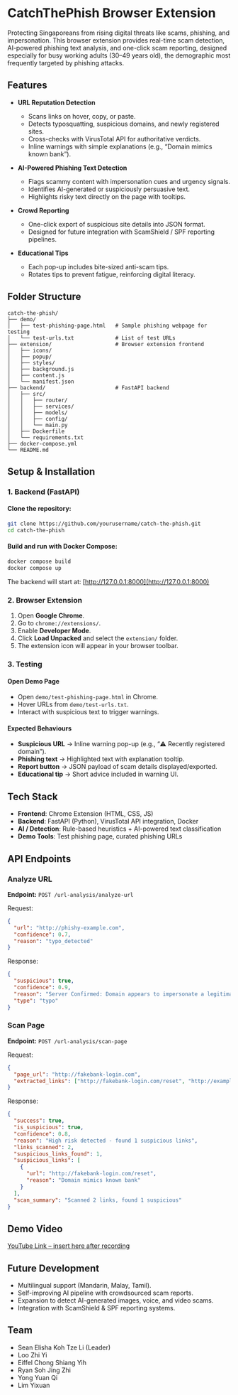 # CatchThePhish Browser Extension
Protecting Singaporeans from rising digital threats like scams, phishing, and impersonation.
This browser extension provides real-time scam detection, AI-powered phishing text analysis, and one-click scam reporting, designed especially for busy working adults (30–49 years old), the demographic most frequently targeted by phishing attacks.

## Features

* **URL Reputation Detection**
  * Scans links on hover, copy, or paste.
  * Detects typosquatting, suspicious domains, and newly registered sites.
  * Cross-checks with VirusTotal API for authoritative verdicts.
  * Inline warnings with simple explanations (e.g., “Domain mimics known bank”).

* **AI-Powered Phishing Text Detection**
  * Flags scammy content with impersonation cues and urgency signals.
  * Identifies AI-generated or suspiciously persuasive text.
  * Highlights risky text directly on the page with tooltips.

* **Crowd Reporting**
  * One-click export of suspicious site details into JSON format.
  * Designed for future integration with ScamShield / SPF reporting pipelines.

* **Educational Tips**
  * Each pop-up includes bite-sized anti-scam tips.
  * Rotates tips to prevent fatigue, reinforcing digital literacy.


## Folder Structure

```
catch-the-phish/
├── demo/
│   ├── test-phishing-page.html   # Sample phishing webpage for testing
│   └── test-urls.txt             # List of test URLs
├── extension/                    # Browser extension frontend
│   ├── icons/
│   ├── popup/
│   ├── styles/
│   ├── background.js
│   ├── content.js
│   └── manifest.json
├── backend/                      # FastAPI backend
│   ├── src/
│   │   ├── router/
│   │   ├── services/
│   │   ├── models/
│   │   ├── config/
│   │   └── main.py
│   ├── Dockerfile
│   └── requirements.txt
├── docker-compose.yml            
└── README.md                     
```

## Setup & Installation

### 1. Backend (FastAPI)

#### Clone the repository:
```bash
git clone https://github.com/yourusername/catch-the-phish.git
cd catch-the-phish
```

#### Build and run with Docker Compose:
```bash
docker compose build
docker compose up
```

The backend will start at:
[http://127.0.0.1:8000](http://127.0.0.1:8000)

### 2. Browser Extension

1. Open **Google Chrome**.
2. Go to `chrome://extensions/`.
3. Enable **Developer Mode**.
4. Click **Load Unpacked** and select the `extension/` folder.
5. The extension icon will appear in your browser toolbar.


### 3. Testing

#### Open Demo Page

* Open `demo/test-phishing-page.html` in Chrome.
* Hover URLs from `demo/test-urls.txt`.
* Interact with suspicious text to trigger warnings.

#### Expected Behaviours

* **Suspicious URL** → Inline warning pop-up (e.g., “⚠️ Recently registered domain”).
* **Phishing text** → Highlighted text with explanation tooltip.
* **Report button** → JSON payload of scam details displayed/exported.
* **Educational tip** → Short advice included in warning UI.

## Tech Stack

* **Frontend**: Chrome Extension (HTML, CSS, JS)
* **Backend**: FastAPI (Python), VirusTotal API integration, Docker
* **AI / Detection**: Rule-based heuristics + AI-powered text classification
* **Demo Tools**: Test phishing page, curated phishing URLs

## API Endpoints

### Analyze URL

**Endpoint:** `POST /url-analysis/analyze-url`

Request:

```json
{
  "url": "http://phishy-example.com",
  "confidence": 0.7,
  "reason": "typo_detected"
}
```

Response:

```json
{
  "suspicious": true,
  "confidence": 0.9,
  "reason": "Server Confirmed: Domain appears to impersonate a legitimate website through typosquatting",
  "type": "typo"
}
```

### Scan Page

**Endpoint:** `POST /url-analysis/scan-page`

Request:

```json
{
  "page_url": "http://fakebank-login.com",
  "extracted_links": ["http://fakebank-login.com/reset", "http://example.com"]
}
```

Response:

```json
{
  "success": true,
  "is_suspicious": true,
  "confidence": 0.8,
  "reason": "High risk detected - found 1 suspicious links",
  "links_scanned": 2,
  "suspicious_links_found": 1,
  "suspicious_links": [
    {
      "url": "http://fakebank-login.com/reset",
      "reason": "Domain mimics known bank"
    }
  ],
  "scan_summary": "Scanned 2 links, found 1 suspicious"
}
```

## Demo Video

[YouTube Link – insert here after recording](https://youtube.com)


## Future Development
* Multilingual support (Mandarin, Malay, Tamil).
* Self-improving AI pipeline with crowdsourced scam reports.
* Expansion to detect AI-generated images, voice, and video scams.
* Integration with ScamShield & SPF reporting systems.

## Team
- Sean Elisha Koh Tze Li (Leader)
- Loo Zhi Yi
- Eiffel Chong Shiang Yih
- Ryan Soh Jing Zhi
- Yong Yuan Qi
- Lim Yixuan
